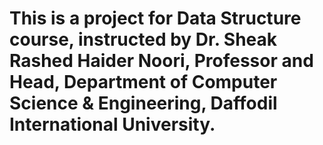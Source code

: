 # This is a project for Data Structure course, instructed by Dr. Sheak Rashed Haider Noori, Professor and Head, Department of Computer Science & Engineering, Daffodil International University.
